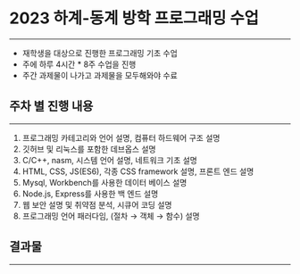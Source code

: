 # 2023 하계-동계 방학 프로그래밍 수업

---

- 재학생을 대상으로 진행한 프로그래밍 기초 수업
- 주에 하루 4시간 * 8주 수업을 진행
- 주간 과제물이 나가고 과제물을 모두해와야 수료

## 주차 별 진행 내용

---

1. 프로그래밍 카테고리와 언어 설명, 컴퓨터 하드웨어 구조 설명
2. 깃허브 및 리눅스를 포함한 데브옵스 설명
3. C/C++, nasm, 시스템 언어 설명, 네트워크 기초 설명
4. HTML, CSS, JS(ES6), 각종 CSS framework 설명, 프론트 엔드 설명
5. Mysql, Workbench를 사용한 데이터 베이스 설명
6. Node.js, Express를 사용한 백 엔드 설명
7. 웹 보안 설명 및 취약점 분석, 시큐어 코딩 설명
8. 프로그래밍 언어 패러다임, (절차 → 객체 → 함수) 설명

## 결과물

---
